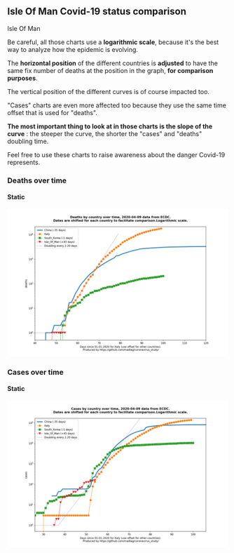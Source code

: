 ## Isle Of Man Covid-19 status comparison 

Isle Of Man



Be careful, all those charts use a **logarithmic scale**, because it's the best way to analyze how the epidemic is evolving.
 
The **horizontal position** of the different countries is **adjusted** to have the same fix number of deaths at the position in the graph, **for comparison purposes**.

The vertical position of the different curves is of course impacted too.

"Cases" charts are even more affected too because they use the same time offset that is used for "deaths".

**The most important thing to look at in those charts is the slope of the curve** : the steeper the curve, the shorter the "cases" and "deaths" doubling time.

Feel free to use these charts to raise awareness about the danger Covid-19 represents. 


 
### Deaths over time
 
#### Static
![Isle Of Man covid-19 deaths static chart](https://raw.githubusercontent.com/madlag/coronavirus_study/master/notebooks/graphs/2020-04-09/countries/Isle_Of_Man/2020-04-09_Isle_Of_Man_deaths.png "Isle Of Man covid-19 deaths static chart")   

 
### Cases over time
 
#### Static
![Isle Of Man covid-19 cases static chart](https://raw.githubusercontent.com/madlag/coronavirus_study/master/notebooks/graphs/2020-04-09/countries/Isle_Of_Man/2020-04-09_Isle_Of_Man_cases.png "Isle Of Man covid-19 cases static chart")   

